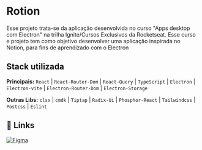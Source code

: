 
# Rotion

Esse projeto trata-se da aplicação desenvolvida no curso "Apps desktop com Electron" na trilha Ignite/Cursos Exclusivos da Rocketseat. Esse curso e projeto tem como objetivo desenvolver uma aplicação inspirada no Notion, para fins de aprendizado com o Electron


## Stack utilizada

**Principais:** `React` | `React-Router-Dom` | `React-Query` | `TypeScript` | `Electron` | `Electron-vite` | `Electron-Router-Dom` | `Electron-Storage`

**Outras Libs:** `clsx` | `cmdk` | `Tiptap` | `Radix-Ui` | `Phosphor-React` | `Tailwindcss` | `Postcss` | `Eslint`


## 🔗 Links
[![Figma](https://img.shields.io/badge/Projeto%20-no%20Figma-blue)](https://www.figma.com/file/LBK2WWXYogbY2blO8tb9zr/Rotion-(Curso-de-Electron)-(Copy)?node-id=21%3A274&t=XbzSWigtR6ceFFSD-0)


